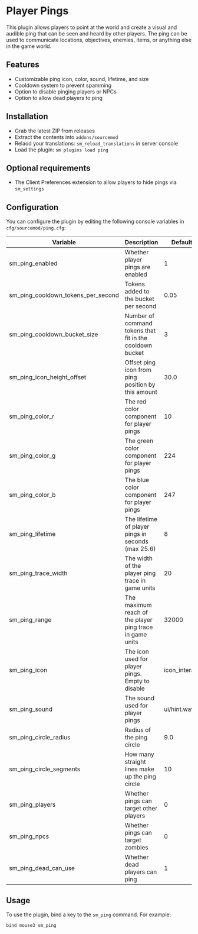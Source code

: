 # Player Pings

This plugin allows players to point at the world and create a visual and audible ping that can be seen and heard by other players. 
The ping can be used to communicate locations, objectives, enemies, items, or anything else in the game world.

## Features

- Customizable ping icon, color, sound, lifetime, and size
- Cooldown system to prevent spamming
- Option to disable pinging players or NPCs
- Option to allow dead players to ping

## Installation
- Grab the latest ZIP from releases
- Extract the contents into `addons/sourcemod`
- Relaod your translations: `sm_reload_translations` in server console
- Load the plugin: `sm plugins load ping`

## Optional requirements
- The Client Preferences extension to allow players to hide pings via `sm_settings`

## Configuration

You can configure the plugin by editing the following console variables in `cfg/sourcemod/ping.cfg`:

| Variable | Description | Default |
| --- | --- | --- |
| sm_ping_enabled | Whether player pings are enabled | 1 |
| sm_ping_cooldown_tokens_per_second | Tokens added to the bucket per second | 0.05 |
| sm_ping_cooldown_bucket_size | Number of command tokens that fit in the cooldown bucket | 3 |
| sm_ping_icon_height_offset | Offset ping icon from ping position by this amount | 30.0 |
| sm_ping_color_r | The red color component for player pings | 10 |
| sm_ping_color_g | The green color component for player pings | 224 |
| sm_ping_color_b | The blue color component for player pings | 247 |
| sm_ping_lifetime | The lifetime of player pings in seconds (max 25.6) | 8 |
| sm_ping_trace_width | The width of the player ping trace in game units | 20 |
| sm_ping_range | The maximum reach of the player ping trace in game units | 32000 |
| sm_ping_icon | The icon used for player pings. Empty to disable | icon_interact |
| sm_ping_sound | The sound used for player pings | ui/hint.wav |
| sm_ping_circle_radius | Radius of the ping circle | 9.0 |
| sm_ping_circle_segments | How many straight lines make up the ping circle | 10 |
| sm_ping_players | Whether pings can target other players | 0 |
| sm_ping_npcs | Whether pings can target zombies | 0 |
| sm_ping_dead_can_use | Whether dead players can ping | 1 |

## Usage

To use the plugin, bind a key to the `sm_ping` command. For example:

```
bind mouse3 sm_ping
```
